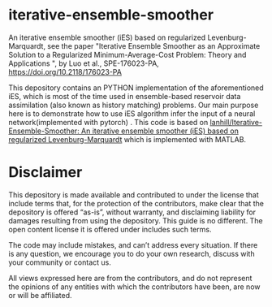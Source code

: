 # iterative-ensemble-smoother
An iterative ensemble smoother (iES) based on regularized Levenburg-Marquardt, see the paper "Iterative Ensemble Smoother as an Approximate Solution to a Regularized Minimum-Average-Cost Problem: Theory and Applications ", by Luo et al., SPE-176023-PA, https://doi.org/10.2118/176023-PA

This depository contains an PYTHON implementation of the aforementioned iES, which is most of the time used in ensemble-based reservoir data assimilation (also known as history matching) problems. Our main purpose here is  to demonstrate how to use iES algorithm infer the input of a neural network(implemented with pytorch) . This code is based on [lanhill/Iterative-Ensemble-Smoother: An iterative ensemble smoother (iES) based on regularized Levenburg-Marquardt](https://github.com/lanhill/Iterative-Ensemble-Smoother) which is implemented with MATLAB. 

# Disclaimer

This depository is made available and contributed to under the license that include terms that, for the protection of the contributors, make clear that the depository is offered “as-is”, without warranty, and disclaiming liability for damages resulting from using the depository. This guide is no different. The open content license it is offered under includes such terms.

The code may include mistakes, and can’t address every situation. If there is any question, we encourage you to do your own research, discuss with your community or contact us. 

All views expressed here are from the contributors, and do not represent the opinions of any entities with which the contributors have been, are now or will be affiliated. 
